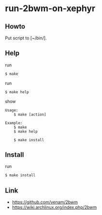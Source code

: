 
# run-2bwm-on-xephyr


## Howto

Put script to [~/bin/].


## Help

run

``` sh
$ make
```

run

``` sh
$ make help
```

show

```
Usage:
	$ make [action]

Example:
	$ make
	$ make help

	$ make install

```


## Install

run

``` sh
$ make install
```

## Link

* https://github.com/venam/2bwm
* https://wiki.archlinux.org/index.php/2bwm
